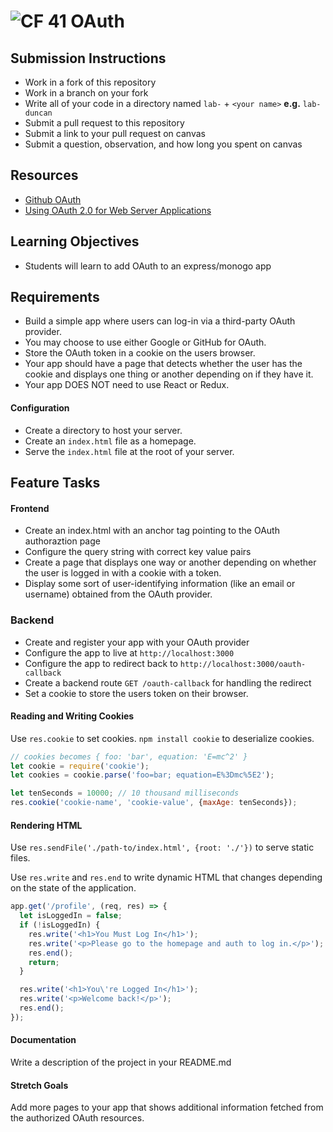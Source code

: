 # ![CF](http://i.imgur.com/7v5ASc8.png) 41 OAuth

## Submission Instructions
* Work in a fork of this repository
* Work in a branch on your fork
* Write all of your code in a directory named `lab-` + `<your name>` **e.g.** `lab-duncan`
* Submit a pull request to this repository
* Submit a link to your pull request on canvas
* Submit a question, observation, and how long you spent on canvas  

## Resources
* [Github OAuth](https://developer.github.com/apps/building-oauth-apps/authorizing-oauth-apps/)
* [Using OAuth 2.0 for Web Server Applications](https://developers.google.com/identity/protocols/OAuth2WebServer)
  
## Learning Objectives  
* Students will learn to add OAuth to an express/monogo app

## Requirements  
* Build a simple app where users can log-in via a third-party OAuth provider.
* You may choose to use either Google or GitHub for OAuth.
* Store the OAuth token in a cookie on the users browser.
* Your app should have a page that detects whether the user has the cookie
  and displays one thing or another depending on if they have it.
* Your app DOES NOT need to use React or Redux.

#### Configuration  
* Create a directory to host your server.
* Create an `index.html` file as a homepage.
* Serve the `index.html` file at the root of your server.

## Feature Tasks
#### Frontend 
* Create an index.html with an anchor tag pointing to the OAuth authoraztion page 
* Configure the query string with correct key value pairs
* Create a page that displays one way or another depending on whether the user
  is logged in with a cookie with a token.
* Display some sort of user-identifying information (like an email or username)
  obtained from the OAuth provider.

### Backend
* Create and register your app with your OAuth provider
* Configure the app to live at `http://localhost:3000`
* Configure the app to redirect back to `http://localhost:3000/oauth-callback`
* Create a backend route `GET /oauth-callback` for handling the redirect
* Set a cookie to store the users token on their browser.

#### Reading and Writing Cookies
Use `res.cookie` to set cookies. `npm install cookie` to deserialize cookies.

```js
// cookies becomes { foo: 'bar', equation: 'E=mc^2' }
let cookie = require('cookie');
let cookies = cookie.parse('foo=bar; equation=E%3Dmc%5E2');
```

```js
let tenSeconds = 10000; // 10 thousand milliseconds
res.cookie('cookie-name', 'cookie-value', {maxAge: tenSeconds});
```

#### Rendering HTML
Use `res.sendFile('./path-to/index.html', {root: './'})` to serve static files.

Use `res.write` and `res.end` to write dynamic HTML that changes depending on
the state of the application.

```js
app.get('/profile', (req, res) => {
  let isLoggedIn = false;
  if (!isLoggedIn) {
    res.write('<h1>You Must Log In</h1>');
    res.write('<p>Please go to the homepage and auth to log in.</p>');
    res.end();
    return;
  }

  res.write('<h1>You\'re Logged In</h1>');
  res.write('<p>Welcome back!</p>');
  res.end();
});
```

####  Documentation  
Write a description of the project in your README.md

#### Stretch Goals
Add more pages to your app that shows additional information fetched from the
authorized OAuth resources.